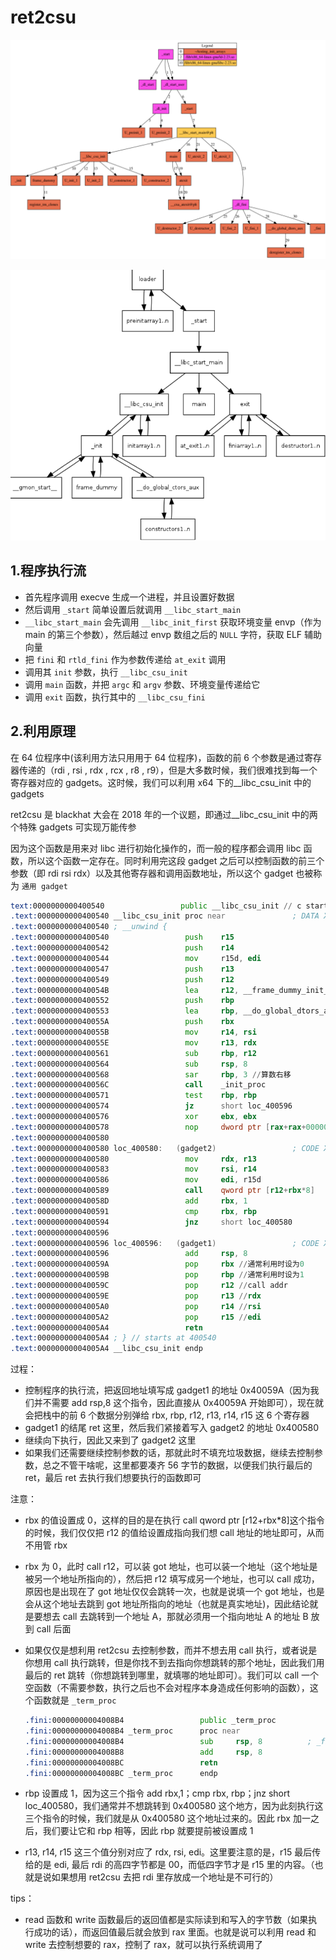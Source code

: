 # ret2csu

![image-20240902083830129](./assets/7.ret2csu/image-20240902083830129.png)

![1662295532372](./assets/7.ret2csu/1662295532372.png)

## 1.程序执行流

- 首先程序调用 execve 生成一个进程，并且设置好数据
- 然后调用 `_start` 简单设置后就调用 `__libc_start_main`
- `__libc_start_main` 会先调用 `__libc_init_first` 获取环境变量 envp（作为 main 的第三个参数），然后越过 envp 数组之后的 `NULL` 字符，获取 ELF 辅助向量
- 把 `fini` 和 `rtld_fini` 作为参数传递给 `at_exit` 调用
- 调用其 `init` 参数，执行 `__libc_csu_init`
- 调用 `main` 函数，并把 `argc` 和 `argv` 参数、环境变量传递给它
- 调用 `exit` 函数，执行其中的 `__libc_csu_fini`



## 2.利用原理

在 64 位程序中(该利用方法只用用于 64 位程序)，函数的前 6 个参数是通过寄存器传递的（rdi , rsi , rdx , rcx , r8 , r9），但是大多数时候，我们很难找到每一个寄存器对应的 gadgets。这时候，我们可以利用 x64 下的__libc_csu_init 中的 gadgets

ret2csu 是 blackhat 大会在 2018 年的一个议题，即通过__libc_csu_init 中的两个特殊 gadgets 可实现万能传参

因为这个函数是用来对 libc 进行初始化操作的，而一般的程序都会调用 libc 函数，所以这个函数一定存在。同时利用完这段 gadget  之后可以控制函数的前三个参数（即 rdi rsi rdx）以及其他寄存器和调用函数地址，所以这个 gadget 也被称为 `通用 gadget`

```asm
text:0000000000400540                 public __libc_csu_init // c start up
.text:0000000000400540 __libc_csu_init proc near               ; DATA XREF: _start+16↑o
.text:0000000000400540 ; __unwind {
.text:0000000000400540                 push    r15
.text:0000000000400542                 push    r14
.text:0000000000400544                 mov     r15d, edi
.text:0000000000400547                 push    r13
.text:0000000000400549                 push    r12
.text:000000000040054B                 lea     r12, __frame_dummy_init_array_entry
.text:0000000000400552                 push    rbp
.text:0000000000400553                 lea     rbp, __do_global_dtors_aux_fini_array_entry
.text:000000000040055A                 push    rbx
.text:000000000040055B                 mov     r14, rsi
.text:000000000040055E                 mov     r13, rdx
.text:0000000000400561                 sub     rbp, r12
.text:0000000000400564                 sub     rsp, 8
.text:0000000000400568                 sar     rbp, 3 //算数右移
.text:000000000040056C                 call    _init_proc
.text:0000000000400571                 test    rbp, rbp
.text:0000000000400574                 jz      short loc_400596
.text:0000000000400576                 xor     ebx, ebx
.text:0000000000400578                 nop     dword ptr [rax+rax+00000000h]
.text:0000000000400580
.text:0000000000400580 loc_400580:   (gadget2)                 ; CODE XREF: __libc_csu_init+54↓j
.text:0000000000400580                 mov     rdx, r13
.text:0000000000400583                 mov     rsi, r14
.text:0000000000400586                 mov     edi, r15d
.text:0000000000400589                 call    qword ptr [r12+rbx*8]
.text:000000000040058D                 add     rbx, 1
.text:0000000000400591                 cmp     rbx, rbp
.text:0000000000400594                 jnz     short loc_400580
.text:0000000000400596
.text:0000000000400596 loc_400596:   (gadget1)                 ; CODE XREF: __libc_csu_init+34↑j
.text:0000000000400596                 add     rsp, 8
.text:000000000040059A                 pop     rbx //通常利用时设为0
.text:000000000040059B                 pop     rbp //通常利用时设为1
.text:000000000040059C                 pop     r12 //call addr
.text:000000000040059E                 pop     r13 //rdx
.text:00000000004005A0                 pop     r14 //rsi
.text:00000000004005A2                 pop     r15 //edi
.text:00000000004005A4                 retn
.text:00000000004005A4 ; } // starts at 400540
.text:00000000004005A4 __libc_csu_init endp
```

过程：

* 控制程序的执行流，把返回地址填写成 gadget1 的地址 0x40059A（因为我们并不需要 add rsp,8 这个指令，因此直接从 0x40059A 开始即可），现在就会把栈中的前 6 个数据分别弹给 rbx, rbp, r12, r13, r14, r15 这 6 个寄存器 
* gadget1 的结尾 ret 这里，然后我们紧接着写入 gadget2 的地址 0x400580
* 继续向下执行，因此又来到了 gadget2 这里
* 如果我们还需要继续控制参数的话，那就此时不填充垃圾数据，继续去控制参数，总之不管干啥呢，这里都要凑齐 56 字节的数据，以便我们执行最后的 ret，最后 ret 去执行我们想要执行的函数即可

注意：

* rbx 的值设置成 0，这样的目的是在执行 call qword ptr [r12+rbx*8]这个指令的时候，我们仅仅把 r12 的值给设置成指向我们想 call 地址的地址即可，从而不用管 rbx

* rbx 为 0，此时 call  r12，可以装 got 地址，也可以装一个地址（这个地址是被另一个地址所指向的），然后把 r12 填写成另一个地址，也可以 call 成功，原因也是出现在了 got 地址仅仅会跳转一次，也就是说填一个 got 地址，也是会从这个地址去跳到 got 地址所指向的地址（也就是真实地址)，因此结论就是要想去 call 去跳转到一个地址 A，那就必须用一个指向地址 A 的地址 B 放到 call 后面

* 如果仅仅是想利用 ret2csu 去控制参数，而并不想去用 call 执行，或者说是你想用 call 执行跳转，但是你找不到去指向你想跳转的那个地址，因此我们用最后的 ret 跳转（你想跳转到哪里，就填哪的地址即可）。我们可以 call 一个空函数（不需要参数，执行之后也不会对程序本身造成任何影响的函数），这个函数就是 `_term_proc`

  ```asm
  .fini:00000000004008B4                 public _term_proc
  .fini:00000000004008B4 _term_proc      proc near
  .fini:00000000004008B4                 sub     rsp, 8          ; _fini
  .fini:00000000004008B8                 add     rsp, 8
  .fini:00000000004008BC                 retn
  .fini:00000000004008BC _term_proc      endp
  ```

* rbp 设置成 1，因为这三个指令 add rbx,1；cmp rbx, rbp；jnz short loc_400580，我们通常并不想跳转到 0x400580 这个地方，因为此刻执行这三个指令的时候，我们就是从 0x400580 这个地址过来的。因此 rbx 加一之后，我们要让它和 rbp 相等，因此 rbp 就要提前被设置成 1

* r13, r14, r15 这三个值分别对应了 rdx, rsi, edi。这里要注意的是，r15 最后传给的是 edi, 最后 rdi 的高四字节都是 00，而低四字节才是 r15 里的内容。（也就是说如果想用 ret2csu 去把 rdi 里存放成一个地址是不可行的）

tips：

* read 函数和 write 函数最后的返回值都是实际读到和写入的字节数（如果执行成功的话），而返回值最后就会放到 rax 里面。也就是说可以利用 read 和 write 去控制想要的 rax，控制了 rax，就可以执行系统调用了

